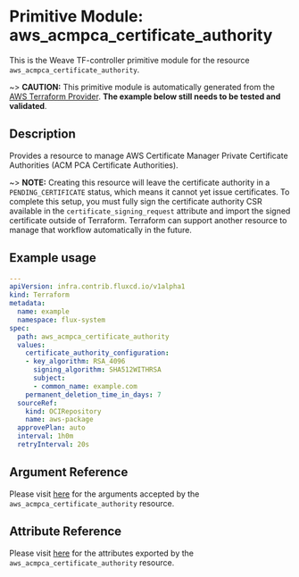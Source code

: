 
# Primitive Module: aws_acmpca_certificate_authority

This is the Weave TF-controller primitive module for the resource `aws_acmpca_certificate_authority`.

~> **CAUTION:** This primitive module is automatically generated from the [AWS Terraform Provider](https://registry.terraform.io/providers/hashicorp/aws/latest/docs/resources/acmpca_certificate_authority). **The example below still needs to be tested and validated**.

## Description

Provides a resource to manage AWS Certificate Manager Private Certificate Authorities (ACM PCA Certificate Authorities).

~> **NOTE:** Creating this resource will leave the certificate authority in a `PENDING_CERTIFICATE` status, which means it cannot yet issue certificates. To complete this setup, you must fully sign the certificate authority CSR available in the `certificate_signing_request` attribute and import the signed certificate outside of Terraform. Terraform can support another resource to manage that workflow automatically in the future.

## Example usage

```yaml
---
apiVersion: infra.contrib.fluxcd.io/v1alpha1
kind: Terraform
metadata:
  name: example
  namespace: flux-system
spec:
  path: aws_acmpca_certificate_authority
  values:
    certificate_authority_configuration:
    - key_algorithm: RSA_4096
      signing_algorithm: SHA512WITHRSA
      subject:
      - common_name: example.com
    permanent_deletion_time_in_days: 7
  sourceRef:
    kind: OCIRepository
    name: aws-package
  approvePlan: auto
  interval: 1h0m
  retryInterval: 20s
```

## Argument Reference

Please visit [here](https://registry.terraform.io/providers/hashicorp/aws/latest/docs/resources/acmpca_certificate_authority#argument-reference) for the arguments accepted by the `aws_acmpca_certificate_authority` resource.

## Attribute Reference

Please visit [here](https://registry.terraform.io/providers/hashicorp/aws/latest/docs/resources/acmpca_certificate_authority#attributes-reference) for the attributes exported by the `aws_acmpca_certificate_authority` resource.
